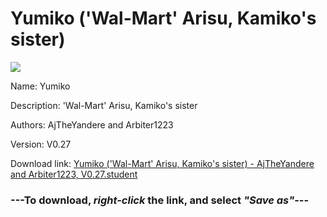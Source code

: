 # Yumiko ('Wal-Mart' Arisu, Kamiko's sister)

<img src = "https://raw.githubusercontent.com/Arbiter1223/Koukou-Gurashi-Custom-Students/master/Students/Files/Yumiko%20('Wal-Mart'%20Arisu%2C%20Kamiko's%20sister).png">

Name: Yumiko

Description: 'Wal-Mart' Arisu, Kamiko's sister

Authors: AjTheYandere and Arbiter1223

Version: V0.27

Download link: <a href="https://raw.githubusercontent.com/Arbiter1223/Koukou-Gurashi-Custom-Students/master/Students/Files/Yumiko%20('Wal-Mart'%20Arisu%2C%20Kamiko's%20sister)%20-%20AjTheYandere%20and%20Arbiter1223%2C%20V0.27.student">Yumiko ('Wal-Mart' Arisu, Kamiko's sister) - AjTheYandere and Arbiter1223, V0.27.student</a>

### ---**To download, _right-click_ the link, and select _"Save as"_**---

